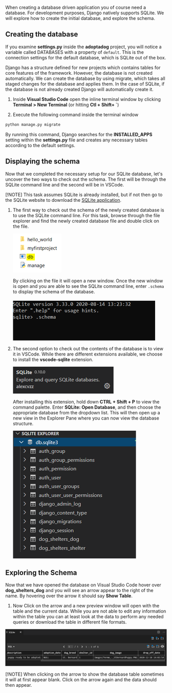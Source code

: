 [1]: https://www.sqlite.org/download.html "Link to SQLite webpage"

When creating a database driven application you of course need a database. For development purposes, Django natively supports SQLite. We will explore how to create the initial database, and explore the schema.

## Creating the database

If you examine **settings.py** inside the **adoptadog** project, you will notice a variable called DATABASES with a property of `default`. This is the connection settings for the default database, which is SQLite out of the box.

Django has a structure defined for new projects which contains tables for core features of the framework. However, the database is not created automatically. We can create the database by using migrate, which takes all staged changes for the database and applies them. In the case of SQLite, if the database is not already created Django will automatically create it.

1. Inside **Visual Studio Code** open the inline terminal window by clicking **Terminal > New Terminal** (or hitting **Ctl + Shift+ `**)

2. Execute the following command inside the terminal window

```bash
python manage.py migrate
```

By running this command, Django searches for the **INSTALLED_APPS** setting within the **settings.py** file and creates any necessary tables according to the default settings.

## Displaying the schema

Now that we completed the necessary setup for our SQLite database, let's uncover the two ways to check out the schema. The first will be through the SQLite command line and the second will be in VSCode. 

[!NOTE] This task assumes SQLite is already installed, but if not then go to the SQLite website to download the [SQLite application][1].

1. The first way to check out the schema of the newly created database is to use the SQLite command line. For this task, browse through the file explorer and find the newly created database file and double click on the file.

    ![SQLite Database file](../Module2/Module2_Images/Module2_DBImage.PNG)

    By clicking on the file it will open a new window. Once the new window is open and you are able to see the SQLite command line, enter `.schema` to display the schema of the database.

    ![SQLite Command Line](../Module2/Module2_Images/Module2_SQLiteCommandLine.PNG)

2. The second option to check out the contents of the database is to view it in VSCode. While there are different extensions available, we choose to install the **vscode-sqlite** extension.

    ![SQLite Extension](../Module2/Module2_Images/Module2_VSC_SQLiteExt.PNG)

    After installing this extension, hold down **CTRL + Shift + P** to view the command palette. Enter **SQLite: Open Database**, and then choose the appropriate database from the dropdown list. This will then open up a new view in the Explorer Pane where you can now view the database structure.

    ![SQLite Explorer](../Module2/Module2_Images/Module2_AddModels.PNG)


## Exploring the Schema

Now that we have opened the database on Visual Studio Code hover over **dog_shelters_dog** and you will see an arrow appear to the right of the name. By hovering over the arrow it should say **Show Table**. 

1. Now Click on the arrow and a new preview window will open with the table and the current data. While you are not able to edit any information within the table you can at least look at the data to perform any needed queries or download the table in different file formats.

 ![VSC Datatable](../Module2/Module2_Images/Module2_ShowVSCDatabaseTable.PNG)

[!NOTE] When clicking on the arrow to show the database table sometimes it will at first appear blank. Click on the arrow again and the data should then appear.
